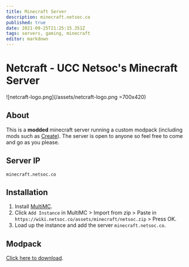 ```yaml
---
title: Minecraft Server
description: minecraft.netsoc.co
published: true
date: 2021-09-25T21:25:15.351Z
tags: servers, gaming, minecraft
editor: markdown
---
```


# Netcraft - UCC Netsoc's Minecraft Server
![netcraft-logo.png](/assets/netcraft-logo.png =700x420)

## About
This is a **modded** minecraft server running a custom modpack (including mods such as [Create](https://create.fandom.com/wiki/Create_Mod_Wiki)).
The server is open to anyone so feel free to come and go as you please.

## Server IP
`minecraft.netsoc.co`

## Installation
1. Install [MultiMC](https://multimc.org/#Download).
1. Click `Add Instance` in MultiMC > Import from zip > Paste in `https://wiki.netsoc.co/assets/minecraft/netsoc.zip` > Press OK.
1. Load up the instance and add the server `minecraft.netsoc.co`.

## Modpack
[Click here to download](/assets/minecraft/netsoc.zip).